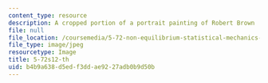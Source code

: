 ```yaml
---
content_type: resource
description: A cropped portion of a portrait painting of Robert Brown
file: null
file_location: /coursemedia/5-72-non-equilibrium-statistical-mechanics-spring-2012/b4b9a638d5edf3ddae9227adb0b9d50b_5-72s12-th.jpg
file_type: image/jpeg
resourcetype: Image
title: 5-72s12-th
uid: b4b9a638-d5ed-f3dd-ae92-27adb0b9d50b
---
```

